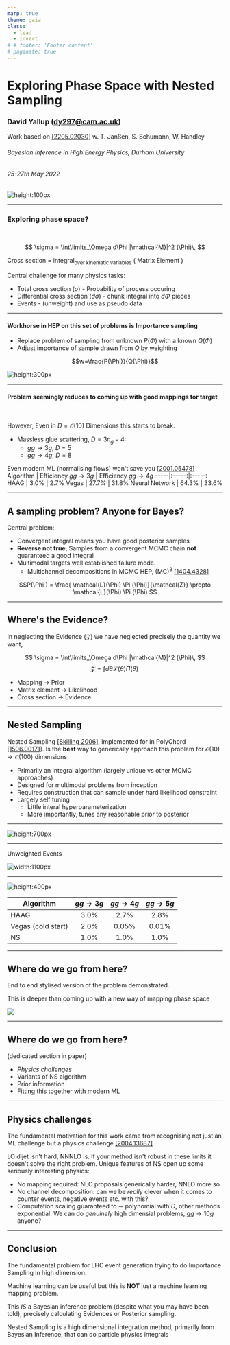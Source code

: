 ```yaml
---
marp: true
theme: gaia
class:
  - lead
  - invert
# # footer: 'Footer content'
# paginate: true
---
```


<style>
section {

  font-size: 28px;
}
</style>

# Exploring Phase Space with Nested Sampling

### David Yallup (<dy297@cam.ac.uk>)

Work based on [[2205.02030]](https://arxiv.org/abs/2205.02030) w. T. Janßen, S. Schumann, W. Handley
&nbsp;
&nbsp;
###### _Bayesian Inference in High Energy Physics, Durham University_
 
###### 25-27th May 2022

![height:100px](./assets/cam.png) 


----

<!-- paginate: true -->

### Exploring phase space?
&nbsp;


$$ \sigma = \int\limits_\Omega d\Phi |\mathcal{M}|^2 (\Phi)\, $$

Cross section  = integral$_\text{over kinematic variables}$ ( Matrix Element )
&nbsp;

Central challenge for many physics tasks:  
  

- Total cross section $(\sigma)$ - Probability of process occuring
- Differential cross section $(d\sigma)$ - chunk integral into $d\Phi$ pieces
- Events - (unweight) and use as pseudo data

----
#### Workhorse in HEP on this set of problems is Importance sampling

- Replace problem of sampling from unknown $P(\Phi)$ with a known $Q(\Phi)$
- Adjust importance of sample drawn from $Q$ by weighting 

$$w=\frac{P(\Phi)}{Q(\Phi)}$$

![height:300px](./assets/vegas_ex.png)

----

#### Problem seemingly reduces to coming up with good mappings for target
&nbsp;

However, Even in $D=\mathcal{O}(10)$ Dimensions this starts to break. 
- Massless glue scattering, $D=3n_g-4$:
  - $gg\rightarrow 3g$, $D=5$
  - $gg\rightarrow 4g$, $D=8$

Even modern ML (normalising flows) won't save you [[2001.05478]](https://arxiv.org/abs/2001.05478)
 Algorithm | Efficiency $gg\rightarrow 3g$ | Efficiency $gg\rightarrow 4g$ 
-----|:-----:|:-----:
HAAG | 3.0% | 2.7% 
Vegas | 27.7% | 31.8% 
Neural Network | 64.3% | 33.6% 

----

## A sampling problem? Anyone for Bayes?

Central problem:
- Convergent integral means you have good posterior samples
- __Reverse not true__, Samples from a convergent MCMC chain __not__ guaranteed a good integral
- Multimodal targets well established failure mode.
  - Multichannel decompositions in MCMC HEP, (MC)$^3$ [[1404.4328]](https://arxiv.org/abs/1404.4328)

$$P(\Phi ) = \frac{ \mathcal{L}(\Phi) \Pi (\Phi)}{\mathcal{Z}} \propto \mathcal{L}(\Phi) \Pi (\Phi) $$

----
## Where's the Evidence?

In neglecting the Evidence ($\mathcal{Z}$) we have neglected precisely the quantity we want,

$$ \sigma = \int\limits_\Omega d\Phi |\mathcal{M}|^2 (\Phi)\, $$
$$ \mathcal{Z} = \int d\theta \mathcal{L} (\theta) \Pi (\theta)\, $$

- Mapping $\rightarrow$ Prior
- Matrix element $\rightarrow$ Likelihood
- Cross section $\rightarrow$ Evidence

----
## Nested Sampling

Nested Sampling [[Skilling 2006]](https://projecteuclid.org/journals/bayesian-analysis/volume-1/issue-4/Nested-sampling-for-general-Bayesian-computation/10.1214/06-BA127.full), implemented for in PolyChord [[1506.00171]](https://arxiv.org/abs/1506.00171). Is the __best__ way to generically approach this problem for $\mathcal{O}(10)\rightarrow \mathcal{O}(100)$ dimensions

- Primarily an integral algorithm (largely unique vs other MCMC approaches)
- Designed for multimodal problems from inception 
- Requires construction that can sample under hard likelihood constraint
- Largely self tuning
  - Little interal hyperparameterization
  - More importantly, tunes any reasonable prior to posterior


----


![height:700px](./assets/gluon_4j_animation.gif)


----
Unweighted Events 

![width:1100px](./assets/jet_pT_1.png)

----

![height:400px](./assets/efficiencies.png)

 Algorithm |  $gg\rightarrow 3g$ |  $gg\rightarrow 4g$  |  $gg\rightarrow 5g$
-----|:-----:|:-----: |:-----:
HAAG | 3.0% | 2.7% | 2.8%
Vegas (cold start) | 2.0% | 0.05% | 0.01% 
NS | 1.0% | 1.0% | 1.0%  


----

## Where do we go from here?

End to end stylised version of the problem demonstrated. 

This is deeper than coming up with a new way of mapping phase space

![](./assets/jenga.png)

----

## Where do we go from here? 
(dedicated section in paper)

- _Physics challenges_
- Variants of NS algorithm
- Prior information
- Fitting this together with modern ML

----

## Physics challenges

The fundamental motivation for this work came from recognising not just an ML challenge but a physics challenge [[2004.13687]](https://arxiv.org/abs/2004.13687)

LO dijet isn't hard, NNNLO is. If your method isn't robust in these limits it doesn't solve the right problem. Unique features of NS open up some seriously interesting physics:

- No mapping required: NLO proposals generically harder, NNLO more so 
- No channel decomposition: can we be _really_ clever when it comes to counter events, negative events etc. with this?
- Computation scaling guaranteed to $\sim$ polynomial with $D$, other methods exponential: We can do _genuinely_ high dimensial problems, $gg\rightarrow 10g$ anyone?

----

## Conclusion

<!-- Event generation is a Markov Chain sampling process (despite what you may have been told), needing stochastic refinement is inevitable. -->

<!-- Event Generation is fundamentally an inversion of a Conditional probability, Bayesian inference (and hence Markov Chains) are the (IMO) proper language for this problem -->

The fundamental problem for LHC event generation trying to do Importance Sampling in high dimension.

Machine learning can be useful but this is __NOT__ just a machine learning mapping problem. 

This _IS_ a Bayesian inference problem (despite what you may have been told), precisely calculating Evidences or Posterior sampling. 

Nested Sampling is a high dimensional integration method, primarily from Bayesian Inference, that can do particle physics integrals

